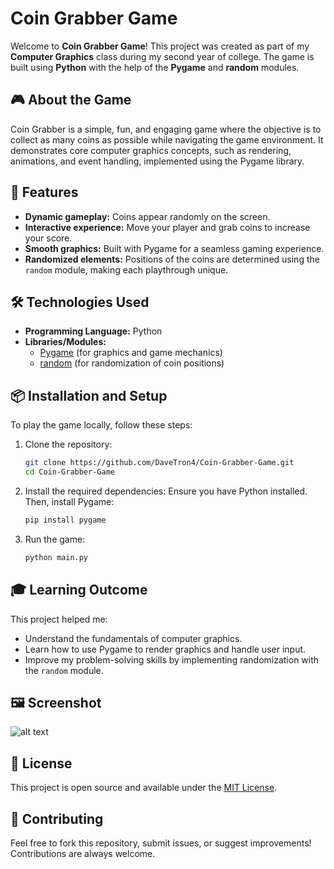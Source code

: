 # Coin Grabber Game

Welcome to **Coin Grabber Game**! This project was created as part of my **Computer Graphics** class during my second year of college. The game is built using **Python** with the help of the **Pygame** and **random** modules.

## 🎮 About the Game
Coin Grabber is a simple, fun, and engaging game where the objective is to collect as many coins as possible while navigating the game environment. It demonstrates core computer graphics concepts, such as rendering, animations, and event handling, implemented using the Pygame library.

## 🚀 Features
- **Dynamic gameplay:** Coins appear randomly on the screen.
- **Interactive experience:** Move your player and grab coins to increase your score.
- **Smooth graphics:** Built with Pygame for a seamless gaming experience.
- **Randomized elements:** Positions of the coins are determined using the `random` module, making each playthrough unique.

## 🛠️ Technologies Used
- **Programming Language:** Python
- **Libraries/Modules:** 
  - [Pygame](https://www.pygame.org/) (for graphics and game mechanics)
  - [random](https://docs.python.org/3/library/random.html) (for randomization of coin positions)

## 📦 Installation and Setup
To play the game locally, follow these steps:

1. Clone the repository:
   ```bash
   git clone https://github.com/DaveTron4/Coin-Grabber-Game.git
   cd Coin-Grabber-Game

2. Install the required dependencies: Ensure you have Python installed. Then, install Pygame:

    ```bash
    pip install pygame
    ```

3. Run the game:    
    ```bash
    python main.py
    ```

## 🎓 Learning Outcome

This project helped me:

- Understand the fundamentals of computer graphics.
- Learn how to use Pygame to render graphics and handle user input.
- Improve my problem-solving skills by implementing randomization with the `random` module.

## 🖼️ Screenshot

![alt text](assets/image.png)

## 📜 License

This project is open source and available under the [MIT License](LICENSE).

## 🤝 Contributing

Feel free to fork this repository, submit issues, or suggest improvements! Contributions are always welcome.